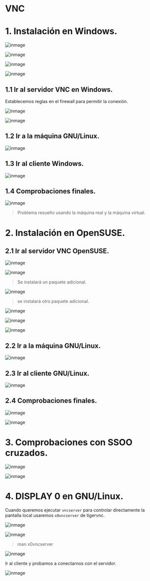 # VNC

# 1. Instalación en Windows.

![inmage](./img2/1.PNG)

![inmage](./img2/2.PNG)

![inmage](./img2/3.PNG)

![inmage](./img2/4.PNG)

## 1.1 Ir al servidor VNC en Windows.

Establecemos reglas en el firewall para permitir la conexión.

![inmage](./img2/5.PNG)

![inmage](./img2/6.PNG)

## 1.2 Ir a la máquina GNU/Linux.

![inmage](./img2/7.PNG)

## 1.3 Ir al cliente Windows.

![inmage](./img2/8.PNG)

## 1.4 Comprobaciones finales.

![inmage](./img2/25.PNG)

> Problema resuelto usando la máquina real y la máquina virtual.

# 2. Instalación en OpenSUSE.

## 2.1 Ir al servidor VNC OpenSUSE.

![inmage](./img2/9.PNG)

![inmage](./img2/10.PNG)

> Se instalará un paquete adicional.

![inmage](./img2/11.PNG)

> se instalará otro paquete adicional.

![inmage](./img2/12.PNG)

![inmage](./img2/13.PNG)

![inmage](./img2/14.PNG)

## 2.2 Ir a la máquina GNU/Linux.

![inmage](./img2/15.PNG)

## 2.3 Ir al cliente GNU/Linux.

![inmage](./img2/16.PNG)

## 2.4 Comprobaciones finales.

![inmage](./img2/17.PNG)

![inmage](./img2/18.PNG)

# 3. Comprobaciones con SSOO cruzados.

![inmage](./img2/19.PNG)

![inmage](./img2/20.PNG)

# 4. DISPLAY 0 en GNU/Linux.

Cuando queremos ejecutar `vncserver` para controlar directamente la pantalla local usaremos `x0vncserver` de tigervnc.

![inmage](./img2/21.PNG)

![inmage](./img2/22.PNG)

> man x0vncserver

![inmage](./img2/23.PNG)

Ir al cliente y probamos a conectarnos con el servidor.

![inmage](./img2/24.PNG)

